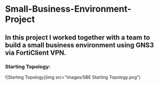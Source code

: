 # Small-Business-Environment-Project
## In this project I worked together with a team to build a small business environment using GNS3 via FortiClient VPN.
### Starting Topology:
![Starting Topology](img src="Images/SBE Starting Topology.png")
